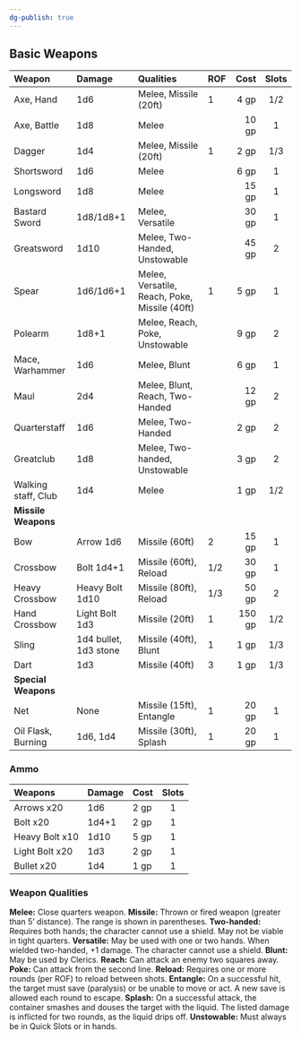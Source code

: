 ```yaml
---
dg-publish: true
---
```


## Basic Weapons

| Weapon              | Damage                | Qualities                                     | ROF |   Cost | Slots |
|:------------------- |:--------------------- |:--------------------------------------------- |:--- | ------:|:-----:|
| Axe, Hand           | 1d6                   | Melee, Missile (20ft)                         | 1   |   4 gp |  1/2  |
| Axe, Battle         | 1d8                   | Melee                                         |     |  10 gp |   1   |
| Dagger              | 1d4                   | Melee, Missile (20ft)                         | 1   |   2 gp |  1/3  |
| Shortsword          | 1d6                   | Melee                                         |     |   6 gp |   1   |
| Longsword           | 1d8                   | Melee                                         |     |  15 gp |   1   |
| Bastard Sword       | 1d8/1d8+1             | Melee, Versatile                              |     |  30 gp |   1   |
| Greatsword          | 1d10                  | Melee, Two-Handed, Unstowable                 |     |  45 gp |   2   |
| Spear               | 1d6/1d6+1             | Melee, Versatile, Reach, Poke, Missile (40ft) | 1   |   5 gp |   1   |
| Polearm             | 1d8+1                 | Melee, Reach, Poke, Unstowable                |     |   9 gp |   2   |
| Mace, Warhammer     | 1d6                   | Melee, Blunt                                  |     |   6 gp |   1   |
| Maul                | 2d4                   | Melee, Blunt, Reach, Two-Handed               |     |  12 gp |   2   |
| Quarterstaff        | 1d6                   | Melee, Two-Handed                             |     |   2 gp |   2   |
| Greatclub           | 1d8                   | Melee, Two-handed, Unstowable                 |     |   3 gp |   2   |
| Walking staff, Club | 1d4                   | Melee                                         |     |   1 gp |  1/2  |
| **Missile Weapons** |                       |                                               |     |        |       |
| Bow                 | Arrow 1d6             | Missile (60ft)                                | 2   |  15 gp |   1   |
| Crossbow            | Bolt 1d4+1            | Missile (60ft), Reload                        | 1/2 |  30 gp |   1   |
| Heavy Crossbow      | Heavy Bolt 1d10       | Missile (80ft), Reload                        | 1/3 |  50 gp |   2   |
| Hand Crossbow       | Light Bolt 1d3        | Missile (20ft)                                | 1   | 150 gp |  1/2  |
| Sling               | 1d4 bullet, 1d3 stone | Missile (40ft), Blunt                         | 1   |   1 gp |  1/3  |
| Dart                | 1d3                   | Missile (40ft)                                | 3   |   1 gp |  1/3  |
| **Special Weapons** |                       |                                               |     |        |       |
| Net                 | None                  | Missile (15ft), Entangle                      | 1   |  20 gp |   1   |
| Oil Flask, Burning  | 1d6, 1d4              | Missile (30ft), Splash                        | 1   |  20 gp |   1   |

### Ammo
| Weapons        | Damage | Cost | Slots | 
|:-------------- |:------ |:----- |:-----:|
| Arrows x20     | 1d6    | 2 gp  |   1   |
| Bolt x20       | 1d4+1  | 2 gp  |   1   |
| Heavy Bolt x10 | 1d10   | 5 gp  |   1   |
| Light Bolt x20 | 1d3    | 2 gp  |   1   |
| Bullet x20     | 1d4    | 1 gp  |   1   |
### Weapon Qualities

**Melee:** Close quarters weapon.
**Missile:** Thrown or fired weapon (greater than 5’ distance). The range is shown in parentheses.
**Two-handed:** Requires both hands; the character cannot use a shield. May not be viable in tight quarters.
**Versatile:** May be used with one or two hands. When wielded two-handed, +1 damage. The character cannot use a shield.
**Blunt:** May be used by Clerics.
**Reach:** Can attack an enemy two squares away.
**Poke:** Can attack from the second line.
**Reload:** Requires one or more rounds (per ROF) to reload between shots.
**Entangle:** On a successful hit, the target must save (paralysis) or be unable to move or act. A new save is allowed each round to escape.
**Splash:** On a successful attack, the container smashes and douses the target with the liquid. The listed damage is inflicted for two rounds, as the liquid drips off.
**Unstowable:** Must always be in Quick Slots or in hands.
